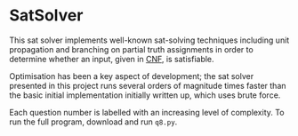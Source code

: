 # SatSolver
This sat solver implements well-known sat-solving techniques including unit propagation and branching on partial truth assignments in order to determine whether an input, given in [CNF](https://en.wikipedia.org/wiki/Conjunctive_normal_form), is satisfiable.

Optimisation has been a key aspect of development; the sat solver presented in this project runs several orders of magnitude times faster than the basic initial implementation initially written up, which uses brute force.

Each question number is labelled with an increasing level of complexity. To run the full program, download and run `q8.py`. 


